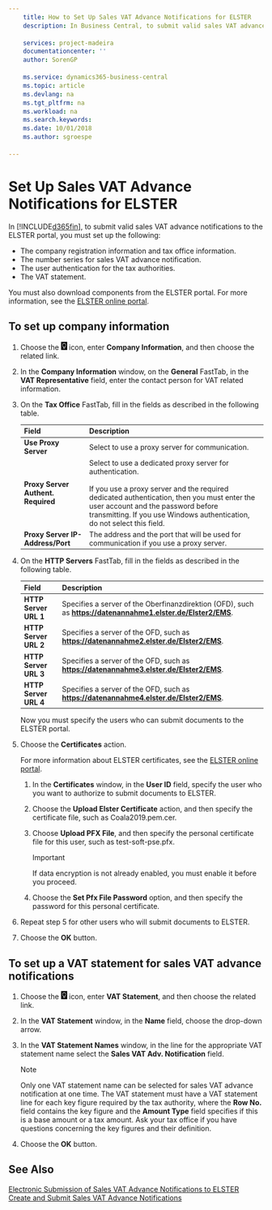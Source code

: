 ```yaml
---
    title: How to Set Up Sales VAT Advance Notifications for ELSTER
    description: In Business Central, to submit valid sales VAT advance notifications to the ELSTER portal, you must perform certain setup.

    services: project-madeira
    documentationcenter: ''
    author: SorenGP

    ms.service: dynamics365-business-central
    ms.topic: article
    ms.devlang: na
    ms.tgt_pltfrm: na
    ms.workload: na
    ms.search.keywords:
    ms.date: 10/01/2018
    ms.author: sgroespe

---
```

# Set Up Sales VAT Advance Notifications for ELSTER
In [!INCLUDE[d365fin](../../includes/d365fin_md.md)], to submit valid sales VAT advance notifications to the ELSTER portal, you must set up the following:  

- The company registration information and tax office information.  
- The number series for sales VAT advance notification.  
- The user authentication for the tax authorities.  
- The VAT statement.  

You must also download components from the ELSTER portal. For more information, see the [ELSTER online portal](https://go.microsoft.com/fwlink/?LinkId=155998).  

## To set up company information  

1.  Choose the ![Search for Page or Report](../../media/ui-search/search_small.png "Search for Page or Report icon") icon, enter **Company Information**, and then choose the related link.  
2.  In the **Company Information** window, on the **General** FastTab, in the **VAT Representative** field, enter the contact person for VAT related information.  
3.  On the **Tax Office** FastTab, fill in the fields as described in the following table.  

    |Field|Description|  
    |------------------------------------|---------------------------------------|  
    |**Use Proxy Server**|Select to use a proxy server for communication.|  
    |**Proxy Server Authent. Required**|Select to use a dedicated proxy server for authentication.<br /><br /> If you use a proxy server and the required dedicated authentication, then you must enter the user account and the password before transmitting. If you use Windows authentication, do not select this field.|  
    |**Proxy Server IP-Address/Port**|The address and the port that will be used for communication if you use a proxy server.|  

4.  On the **HTTP Servers** FastTab, fill in the fields as described in the following table.  

    |Field|Description|  
    |---------------------------------|---------------------------------------|  
    |**HTTP Server URL 1**|Specifies a server of the Oberfinanzdirektion (OFD), such as **https://datenannahme1.elster.de/Elster2/EMS**.|  
    |**HTTP Server URL 2**|Specifies a server of the OFD, such as **https://datenannahme2.elster.de/Elster2/EMS**.|  
    |**HTTP Server URL 3**|Specifies a server of the OFD, such as **https://datenannahme3.elster.de/Elster2/EMS**.|  
    |**HTTP Server URL 4**|Specifies a server of the OFD, such as **https://datenannahme4.elster.de/Elster2/EMS**.|  

    Now you must specify the users who can submit documents to the ELSTER portal.  

5.  Choose the **Certificates** action.  

    For more information about ELSTER certificates, see the [ELSTER online portal](https://go.microsoft.com/fwlink/?LinkId=155998).  

    1.  In the **Certificates** window, in the **User ID** field, specify the user who you want to authorize to submit documents to ELSTER.  
    2.  Choose the **Upload Elster Certificate** action, and then specify the certificate file, such as Coala2019.pem.cer.  
    3.  Choose **Upload PFX File**, and then specify the personal certificate file for this user, such as test-soft-pse.pfx.  

        > [!IMPORTANT]  
        >  If data encryption is not already enabled, you must enable it before you proceed.

    4.  Choose the **Set Pfx File Password** option, and then specify the password for this personal certificate.  

6.  Repeat step 5 for other users who will submit documents to ELSTER.  
7.  Choose the **OK** button.  

## To set up a VAT statement for sales VAT advance notifications  

1.  Choose the ![Search for Page or Report](../../media/ui-search/search_small.png "Search for Page or Report icon") icon, enter **VAT Statement**, and then choose the related link.  
2.  In the **VAT Statement** window, in the **Name** field, choose the drop-down arrow.  
3.  In the **VAT Statement Names** window, in the line for the appropriate VAT statement name select the **Sales VAT Adv. Notification** field.  

    > [!NOTE]  
    >  Only one VAT statement name can be selected for sales VAT advance notification at one time. The VAT statement must have a VAT statement line for each key figure required by the tax authority, where the **Row No.** field contains the key figure and the **Amount Type** field specifies if this is a base amount or a tax amount. Ask your tax office if you have questions concerning the key figures and their definition.  

4.  Choose the **OK** button.  

## See Also  
 [Electronic Submission of Sales VAT Advance Notifications to ELSTER](electronic-submission-of-sales-vat-advance-notifications-to-elster.md)   
 [Create and Submit Sales VAT Advance Notifications](how-to-create-and-submit-sales-vat-advance-notifications.md)
